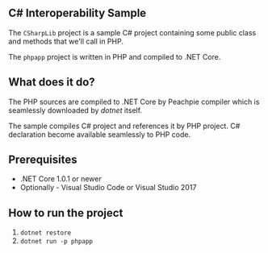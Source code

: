 ## C# Interoperability Sample

The `CSharpLib` project is a sample C# project containing some public class and methods that we'll call in PHP.

The `phpapp` project is written in PHP and compiled to .NET Core.

## What does it do?

The PHP sources are compiled to .NET Core by Peachpie compiler which is seamlessly downloaded by *dotnet* itself.

The sample compiles C# project and references it by PHP project. C# declaration become available seamlessly to PHP code.

## Prerequisites

- .NET Core 1.0.1 or newer
- Optionally - Visual Studio Code or Visual Studio 2017 

## How to run the project

1. `dotnet restore`
2. `dotnet run -p phpapp`
